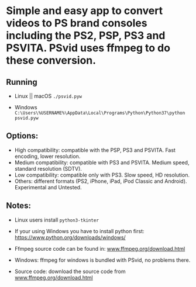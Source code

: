 # Simple and easy app to convert videos to PS brand consoles including the PS2, PSP, PS3 and PSVITA. PSvid uses ffmpeg to do these conversion.

## Running
- Linux || macOS `./psvid.pyw`

- Windows `C:\Users\%USERNAME%\AppData\Local\Programs\Python\Python37\python psvid.pyw`

## Options:
- High compatibility: compatible with the PSP, PS3 and PSVITA.
			Fast encoding, lower resolution.
- Medium compatibility: compatible with PS3 and PSVITA.
			Medium speed, standard resolution (SDTV).
- Low compatibility: compatible only with PS3.
			Slow speed, HD resolution.
- Others: different formats (PS2, iPhone, iPad, iPod Classic and Android).
			Experimental and Untested.

## Notes:
- Linux users install `python3-tkinter`
- If your using Windows you have to install python first:
  https://www.python.org/downloads/windows/
- Ffmpeg source code can be found in: www.ffmpeg.org/download.html

- Windows: ffmpeg for windows is bundled with PSvid, no problems there.
- Source code: download the source code from www.ffmpeg.org/download.html



